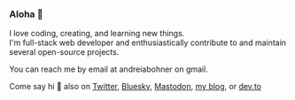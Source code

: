 ### Aloha :hibiscus:

<!--
**andreia/andreia** is a ✨ _special_ ✨ repository because its `README.md` (this file) appears on your GitHub profile.

Here are some ideas to get you started:

- 🔭 I’m currently working on ...
- 🌱 I’m currently learning ...
- 👯 I’m looking to collaborate on ...
- 🤔 I’m looking for help with ...
- 💬 Ask me about ...
- 📫 How to reach me: ...
- 😄 Pronouns: ...
- ⚡ Fun fact: ...
-->

<p>
I love coding, creating, and learning new things.<br />
I'm full-stack web developer and enthusiastically contribute to and maintain several open-source projects.
</p>

<p>
You can reach me by email at andreiabohner on gmail.

Come say hi 👋 also on [Twitter](https://twitter.com/andreiabohner), [Bluesky](https://bsky.app/profile/andreiabohner.bsky.social), [Mastodon](https://mastodon.social/@andreiabohner), [my blog](https://andreia.github.io/), or [dev.to](https://dev.to/andreiabohner)
</p>  
